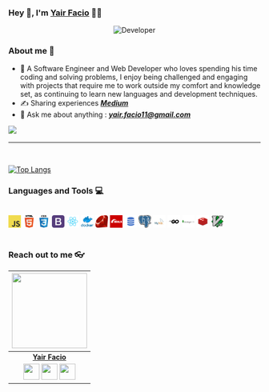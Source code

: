 <!--
**YairFernando67/YairFernando67** is a ✨ _special_ ✨ repository because its `README.md` (this file) appears on your GitHub profile.

Here are some ideas to get you started:

- 🔭 I’m currently working on ...
- 🌱 I’m currently learning ...
- 👯 I’m looking to collaborate on ...
- 🤔 I’m looking for help with ...
- 💬 Ask me about ...
- 📫 How to reach me: ...
- 😄 Pronouns: ...
- ⚡ Fun fact: ...🎯
-->

### Hey 👋, I'm [Yair Facio](https://yairfernando.herokuapp.com/) 👨‍💻

<p align="center"><img src="https://i.imgur.com/NVBW5Wd.png" alt="Developer" border="0"></p>

### About me 👀

- 🎯 A Software Engineer and Web Developer who loves spending his time coding and solving problems, I enjoy being challenged and engaging with projects that require me to work outside my comfort and knowledge set, as continuing to learn new languages and development techniques.
- ✍️ Sharing experiences **_[Medium](https://yairfernando.medium.com/)_**
- 💬 Ask me about anything : **_[yair.facio11@gmail.com](https://mail.google.com/mail/u/0/?fs=1&tf=cm&to=yair.facio11@gmail.com)_**

<img width="60%" src="https://github-readme-stats.vercel.app/api?username=YairFernando67&show_icons=true&theme=tokyonight" />

-----------------------------------------------
<br>

[![Top Langs](https://github-readme-stats.vercel.app/api/top-langs/?username=YairFernando67&layout=compact)](https://github.com/YairFernando67/github-readme-stats)

### Languages and Tools :computer:

<br/>
<code><img height="25" src="https://raw.githubusercontent.com/github/explore/80688e429a7d4ef2fca1e82350fe8e3517d3494d/topics/javascript/javascript.png"></code>
<code><img height="25" src="https://raw.githubusercontent.com/github/explore/80688e429a7d4ef2fca1e82350fe8e3517d3494d/topics/html/html.png"></code>
<code><img height="25" src="https://raw.githubusercontent.com/github/explore/80688e429a7d4ef2fca1e82350fe8e3517d3494d/topics/css/css.png"></code>
<code><img height="25" src="https://raw.githubusercontent.com/github/explore/80688e429a7d4ef2fca1e82350fe8e3517d3494d/topics/bootstrap/bootstrap.png"></code>
<code><img height="25" src="https://raw.githubusercontent.com/github/explore/80688e429a7d4ef2fca1e82350fe8e3517d3494d/topics/react/react.png"></code>
<code><img height="25" src="https://raw.githubusercontent.com/github/explore/80688e429a7d4ef2fca1e82350fe8e3517d3494d/topics/docker/docker.png"></code>
<code><img height="25" src="https://raw.githubusercontent.com/github/explore/80688e429a7d4ef2fca1e82350fe8e3517d3494d/topics/ruby/ruby.png"></code>
<code><img height="25" src="https://raw.githubusercontent.com/github/explore/80688e429a7d4ef2fca1e82350fe8e3517d3494d/topics/rails/rails.png"></code>
<code><img height="25" src="https://raw.githubusercontent.com/github/explore/80688e429a7d4ef2fca1e82350fe8e3517d3494d/topics/sql/sql.png"></code>
<code><img height="25" src="https://raw.githubusercontent.com/github/explore/80688e429a7d4ef2fca1e82350fe8e3517d3494d/topics/postgresql/postgresql.png"></code>
<code><img height="25" src="https://raw.githubusercontent.com/github/explore/80688e429a7d4ef2fca1e82350fe8e3517d3494d/topics/mysql/mysql.png"></code>
<code><img height="25" src="https://raw.githubusercontent.com/github/explore/80688e429a7d4ef2fca1e82350fe8e3517d3494d/topics/go/go.png"></code>
<code><img height="25" src="https://raw.githubusercontent.com/github/explore/80688e429a7d4ef2fca1e82350fe8e3517d3494d/topics/mongodb/mongodb.png"></code>
<code><img height="25" src="https://raw.githubusercontent.com/github/explore/80688e429a7d4ef2fca1e82350fe8e3517d3494d/topics/redis/redis.png"></code>
<code><img height="25" src="https://raw.githubusercontent.com/github/explore/80688e429a7d4ef2fca1e82350fe8e3517d3494d/topics/vim/vim.png"></code>
<br/>
<br/>

### Reach out to me 👓
<a href="https://yairfernando.herokuapp.com/"><img src="https://i.ibb.co/d2x8jD3/icon-programmer-14.png" width="150px" height="150px" /></a>                                                                                                                                                                                                        |
  | :--------------------------------------------------------------------------------------------------------------------------------------------------------------------------------------------------------------------------------------------------------------------------------------------------------------------------------------------------------------------------------------------------------------------------------------------------------------------------------------------------------------------------------------------------------------------------: |
|                                                                                                                                                                                         **[Yair Facio](https://yairfernando.herokuapp.com/)**                                                                                                                                                                                       |
| <a href="https://twitter.com/yairfernandof"><img src="https://i.ibb.co/kmgQVyW/twitter.png" width="32px" height="32px"></a> <a href="https://github.com/YairFernando67"><img src="https://cdn.iconscout.com/icon/free/png-256/github-108-438008.png" width="32px" height="32px"></a> <a href="https://www.linkedin.com/in/softwaredeveloperyairfacio/"><img src="https://i.ibb.co/Kx2GSrT/linkedin.png" width="32px" height="32px"></a> |
